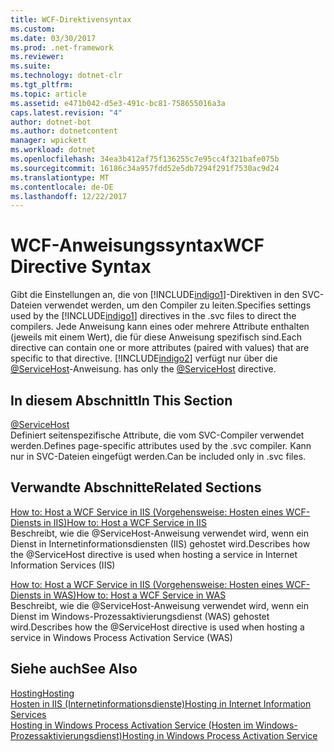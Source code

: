 ```yaml
---
title: WCF-Direktivensyntax
ms.custom: 
ms.date: 03/30/2017
ms.prod: .net-framework
ms.reviewer: 
ms.suite: 
ms.technology: dotnet-clr
ms.tgt_pltfrm: 
ms.topic: article
ms.assetid: e471b042-d5e3-491c-bc81-758655016a3a
caps.latest.revision: "4"
author: dotnet-bot
ms.author: dotnetcontent
manager: wpickett
ms.workload: dotnet
ms.openlocfilehash: 34ea3b412af75f136255c7e95cc4f321bafe075b
ms.sourcegitcommit: 16186c34a957fdd52e5db7294f291f7530ac9d24
ms.translationtype: MT
ms.contentlocale: de-DE
ms.lasthandoff: 12/22/2017
---
```

# <a name="wcf-directive-syntax"></a><span data-ttu-id="b87af-102">WCF-Anweisungssyntax</span><span class="sxs-lookup"><span data-stu-id="b87af-102">WCF Directive Syntax</span></span>
<span data-ttu-id="b87af-103">Gibt die Einstellungen an, die von [!INCLUDE[indigo1](../../../../../includes/indigo1-md.md)]-Direktiven in den SVC-Dateien verwendet werden, um den Compiler zu leiten.</span><span class="sxs-lookup"><span data-stu-id="b87af-103">Specifies settings used by the [!INCLUDE[indigo1](../../../../../includes/indigo1-md.md)] directives in the .svc files to direct the compilers.</span></span> <span data-ttu-id="b87af-104">Jede Anweisung kann eines oder mehrere Attribute enthalten (jeweils mit einem Wert), die für diese Anweisung spezifisch sind.</span><span class="sxs-lookup"><span data-stu-id="b87af-104">Each directive can contain one or more attributes (paired with values) that are specific to that directive.</span></span> [!INCLUDE[indigo2](../../../../../includes/indigo2-md.md)]<span data-ttu-id="b87af-105"> verfügt nur über die [@ServiceHost](../../../../../docs/framework/configure-apps/file-schema/wcf-directive/servicehost.md)-Anweisung.</span><span class="sxs-lookup"><span data-stu-id="b87af-105"> has only the [@ServiceHost](../../../../../docs/framework/configure-apps/file-schema/wcf-directive/servicehost.md) directive.</span></span>  
  
## <a name="in-this-section"></a><span data-ttu-id="b87af-106">In diesem Abschnitt</span><span class="sxs-lookup"><span data-stu-id="b87af-106">In This Section</span></span>  
 [@ServiceHost](../../../../../docs/framework/configure-apps/file-schema/wcf-directive/servicehost.md)  
 <span data-ttu-id="b87af-107">Definiert seitenspezifische Attribute, die vom SVC-Compiler verwendet werden.</span><span class="sxs-lookup"><span data-stu-id="b87af-107">Defines page-specific attributes used by the .svc compiler.</span></span> <span data-ttu-id="b87af-108">Kann nur in SVC-Dateien eingefügt werden.</span><span class="sxs-lookup"><span data-stu-id="b87af-108">Can be included only in .svc files.</span></span>  
  
## <a name="related-sections"></a><span data-ttu-id="b87af-109">Verwandte Abschnitte</span><span class="sxs-lookup"><span data-stu-id="b87af-109">Related Sections</span></span>  
 [<span data-ttu-id="b87af-110">How to: Host a WCF Service in IIS (Vorgehensweise: Hosten eines WCF-Diensts in IIS)</span><span class="sxs-lookup"><span data-stu-id="b87af-110">How to: Host a WCF Service in IIS</span></span>](../../../../../docs/framework/wcf/feature-details/how-to-host-a-wcf-service-in-iis.md)  
 <span data-ttu-id="b87af-111">Beschreibt, wie die @ServiceHost-Anweisung verwendet wird, wenn ein Dienst in Internetinformationsdiensten (IIS) gehostet wird.</span><span class="sxs-lookup"><span data-stu-id="b87af-111">Describes how the @ServiceHost directive is used when hosting a service in Internet Information Services (IIS)</span></span>  
  
 [<span data-ttu-id="b87af-112">How to: Host a WCF Service in IIS (Vorgehensweise: Hosten eines WCF-Diensts in WAS)</span><span class="sxs-lookup"><span data-stu-id="b87af-112">How to: Host a WCF Service in WAS</span></span>](../../../../../docs/framework/wcf/feature-details/how-to-host-a-wcf-service-in-was.md)  
 <span data-ttu-id="b87af-113">Beschreibt, wie die @ServiceHost-Anweisung verwendet wird, wenn ein Dienst im Windows-Prozessaktivierungsdienst (WAS) gehostet wird.</span><span class="sxs-lookup"><span data-stu-id="b87af-113">Describes how the @ServiceHost directive is used when hosting a service in Windows Process Activation Service (WAS)</span></span>  
  
## <a name="see-also"></a><span data-ttu-id="b87af-114">Siehe auch</span><span class="sxs-lookup"><span data-stu-id="b87af-114">See Also</span></span>  
 [<span data-ttu-id="b87af-115">Hosting</span><span class="sxs-lookup"><span data-stu-id="b87af-115">Hosting</span></span>](../../../../../docs/framework/wcf/feature-details/hosting.md)  
 [<span data-ttu-id="b87af-116">Hosten in IIS (Internetinformationsdienste)</span><span class="sxs-lookup"><span data-stu-id="b87af-116">Hosting in Internet Information Services</span></span>](../../../../../docs/framework/wcf/feature-details/hosting-in-internet-information-services.md)  
 [<span data-ttu-id="b87af-117">Hosting in Windows Process Activation Service (Hosten im Windows-Prozessaktivierungsdienst)</span><span class="sxs-lookup"><span data-stu-id="b87af-117">Hosting in Windows Process Activation Service</span></span>](../../../../../docs/framework/wcf/feature-details/hosting-in-windows-process-activation-service.md)
